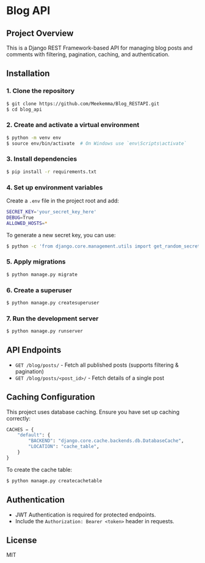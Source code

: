# Blog API

## Project Overview
This is a Django REST Framework-based API for managing blog posts and comments with filtering, pagination, caching, and authentication.

## Installation

### 1. Clone the repository
```sh
$ git clone https://github.com/Meekemma/Blog_RESTAPI.git
$ cd blog_api
```

### 2. Create and activate a virtual environment
```sh
$ python -m venv env
$ source env/bin/activate  # On Windows use `env\Scripts\activate`
```

### 3. Install dependencies
```sh
$ pip install -r requirements.txt
```

### 4. Set up environment variables
Create a `.env` file in the project root and add:
```sh
SECRET_KEY='your_secret_key_here'
DEBUG=True
ALLOWED_HOSTS=*
```
To generate a new secret key, you can use:
```sh
$ python -c 'from django.core.management.utils import get_random_secret_key; print(get_random_secret_key())'
```

### 5. Apply migrations
```sh
$ python manage.py migrate
```

### 6. Create a superuser
```sh
$ python manage.py createsuperuser
```

### 7. Run the development server
```sh
$ python manage.py runserver
```

## API Endpoints

- `GET /blog/posts/` - Fetch all published posts (supports filtering & pagination)
- `GET /blog/posts/<post_id>/` - Fetch details of a single post

## Caching Configuration
This project uses database caching. Ensure you have set up caching correctly:
```python
CACHES = {
    "default": {
        "BACKEND": "django.core.cache.backends.db.DatabaseCache",
        "LOCATION": "cache_table",
    }
}
```
To create the cache table:
```sh
$ python manage.py createcachetable
```

## Authentication
- JWT Authentication is required for protected endpoints.
- Include the `Authorization: Bearer <token>` header in requests.

## License
MIT

